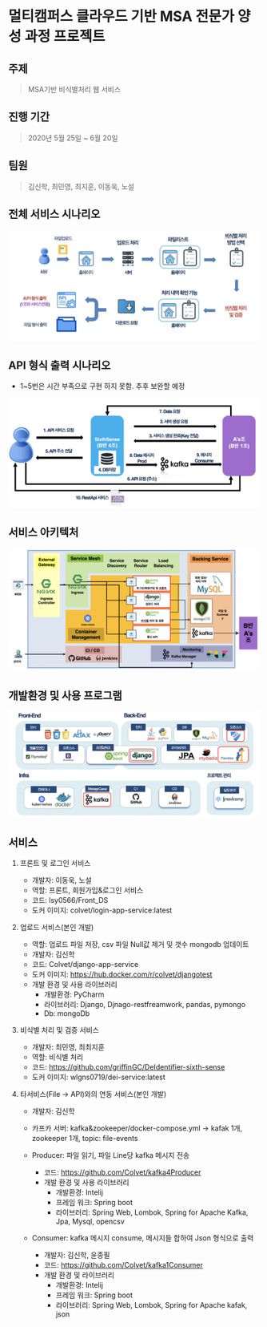 # 멀티캠퍼스 클라우드 기반 MSA 전문가 양성 과정 프로젝트

## 주제
> MSA기반 비식별처리 웹 서비스

## 진행 기간
> 2020년 5월 25일 ~ 6월 20일

## 팀원
> 김신학, 최민영, 최지훈, 이동욱, 노설

## 전체 서비스 시나리오
![services](/img/services.png)

## API 형식 출력 시나리오
+ 1~5번은 시간 부족으로 구현 하지 못함. 추후 보완할 예정

![filetoapi](/img/filetoapi.png)

## 서비스 아키텍처
![Architecture](/img/Architecture.png)

## 개발환경 및 사용 프로그램
![tool](/img/tool.png)

## 서비스
1. 프론트 및 로그인 서비스
    + 개발자: 이동욱, 노설
    + 역할: 프론트, 회원가입&로그인 서비스
    + 코드: lsy0566/Front_DS
    + 도커 이미지: colvet/login-app-service:latest

2. 업로드 서비스(본인 개발)
    + 역할: 업로드 파일 저장, csv 파일 Null값 제거 및 갯수 mongodb 업데이트
    + 개발자: 김신학
    + 코드: Colvet/django-app-service
    + 도커 이미지: https://hub.docker.com/r/colvet/djangotest
    + 개발 환경 및 사용 라이브러리
        + 개발환경: PyCharm
        + 라이브러리: Django, Djnago-restfreamwork, pandas, pymongo
        + Db: mongoDb

3. 비식별 처리 및 검증 서비스
    + 개발자: 최민영, 최최지훈
    + 역할: 비식별 처리
    + 코드: https://github.com/griffinGC/DeIdentifier-sixth-sense
    + 도커 이미지: wlgns0719/dei-service:latest

4. 타서비스(File -> API)와의 연동 서비스(본인 개발)
    + 개발자: 김신학
    + 카프카 서버: kafka&zookeeper/docker-compose.yml -> kafak 1개, zookeeper 1개, topic: file-events
    + Producer: 파일 읽기, 파일 Line당 kafka 메시지 전송
        + 코드: https://github.com/Colvet/kafka4Producer
        + 개발 환경 및 사용 라이브러리
            + 개발환경: Intelij
            + 프레임 워크: Spring boot
            + 라이브러리: Spring Web, Lombok, Spring for Apache Kafka, Jpa, Mysql, opencsv

    + Consumer: kafka 메시지 consume, 메시지들 합하여 Json 형식으로 출력
        + 개발자: 김신학, 윤종필
        + 코드: https://github.com/Colvet/kafka1Consumer
        + 개발 환경 및 라이브러리
            + 개발환경: Intelij
            + 프레임 워크: Spring boot
            + 라이브러리: Spring Web, Lombok, Spring for Apache kafak, json